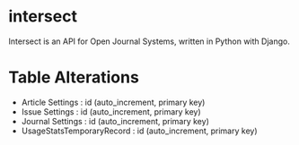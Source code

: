 # intersect
Intersect is an API for Open Journal Systems, written in Python with Django.
# Table Alterations
- Article Settings : id (auto_increment, primary key)
- Issue Settings : id (auto_increment, primary key)
- Journal Settings : id (auto_increment, primary key)
- UsageStatsTemporaryRecord : id (auto_increment, primary key)